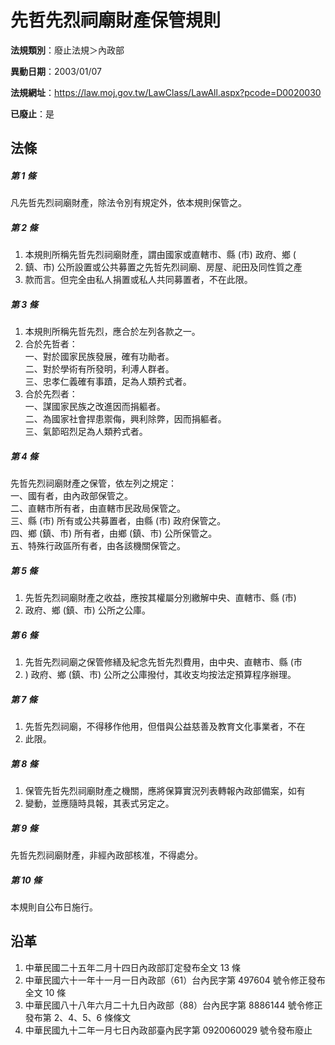 # 先哲先烈祠廟財產保管規則

**法規類別**：廢止法規＞內政部

**異動日期**：2003/01/07  

**法規網址**：https://law.moj.gov.tw/LawClass/LawAll.aspx?pcode=D0020030

**已廢止**：是



## 法條
##### 第 1 條
凡先哲先烈祠廟財產，除法令別有規定外，依本規則保管之。

##### 第 2 條
1. 本規則所稱先哲先烈祠廟財產，謂由國家或直轄市、縣 (市) 政府、鄉 (
1. 鎮、市) 公所設置或公共募置之先哲先烈祠廟、房屋、祀田及同性質之產
1. 款而言。但完全由私人捐置或私人共同募置者，不在此限。

##### 第 3 條
1. 本規則所稱先哲先烈，應合於左列各款之一。
1. 合於先哲者：  
一、對於國家民族發展，確有功勛者。  
二、對於學術有所發明，利溥人群者。  
三、忠孝仁義確有事蹟，足為人類矜式者。
1. 合於先烈者：  
一、謀國家民族之改進因而捐軀者。  
二、為國家社會捍患禦侮，興利除弊，因而捐軀者。  
三、氣節昭烈足為人類矜式者。

##### 第 4 條
先哲先烈祠廟財產之保管，依左列之規定：  
一、國有者，由內政部保管之。  
二、直轄市所有者，由直轄市民政局保管之。  
三、縣 (市) 所有或公共募置者，由縣 (市) 政府保管之。  
四、鄉 (鎮、市) 所有者，由鄉 (鎮、市) 公所保管之。  
五、特殊行政區所有者，由各該機關保管之。

##### 第 5 條
1. 先哲先烈祠廟財產之收益，應按其權屬分別繳解中央、直轄市、縣 (市)
1. 政府、鄉 (鎮、市) 公所之公庫。

##### 第 6 條
1. 先哲先烈祠廟之保管修繕及紀念先哲先烈費用，由中央、直轄市、縣 (市
1. ) 政府、鄉 (鎮、市) 公所之公庫撥付，其收支均按法定預算程序辦理。

##### 第 7 條
1. 先哲先烈祠廟，不得移作他用，但借與公益慈善及教育文化事業者，不在
1. 此限。

##### 第 8 條
1. 保管先哲先烈祠廟財產之機關，應將保算實況列表轉報內政部備案，如有
1. 變動，並應隨時具報，其表式另定之。

##### 第 9 條
先哲先烈祠廟財產，非經內政部核准，不得處分。

##### 第 10 條
本規則自公布日施行。

## 沿革
1. 中華民國二十五年二月十四日內政部訂定發布全文 13 條
1. 中華民國六十一年十一月一日內政部（61）台內民字第 497604 號令修正發布全文 10 條
1. 中華民國八十八年六月二十九日內政部（88）台內民字第 8886144  號令修正發布第 2、4、5、6 條條文
1. 中華民國九十二年一月七日內政部臺內民字第 0920060029 號令發布廢止
